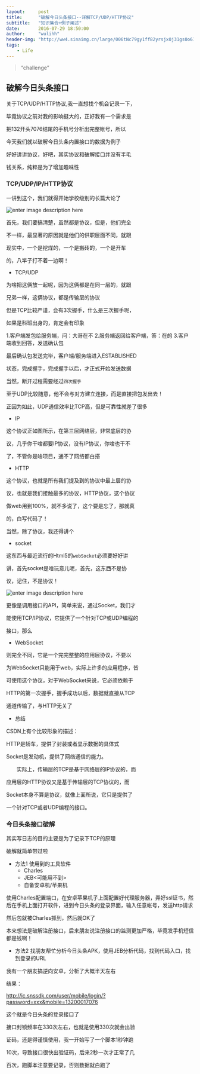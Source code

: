 ```yaml
---
layout:     post
title:      "破解今日头条接口--详解TCP/UDP/HTTP协议"
subtitle:   "知识集合+例子阐述"
date:       2016-07-29 18:50:00
author:     "wulihh"
header-img: "http://ww4.sinaimg.cn/large/006tNc79gy1ff82yrsjx0j31gs0o61kx.jpg"
tags:
    - Life
---
```

> “challenge”

## 破解今日头条接口

关于TCP/UDP/HTTP协议,我一直想找个机会记录一下，

毕竟协议之前对我的影响挺大的，正好我有一个需求是

把132开头7076结尾的手机号分析出完整帐号，所以

今天我们就以破解今日头条内置接口的数据为例子

好好讲讲协议，好吧，其实协议和破解接口并没有半毛

钱关系，纯粹是为了增加趣味性

### TCP/UDP/IP/HTTP协议

一讲到这个，我们就得开始学校级别的长篇大论了

![enter image description here](http://zengrong.net/wp-content/uploads/2014/12/TCP-IP.gif)

首先，我们要搞清楚，虽然都是协议，但是，他们完全

不一样，最显著的原因就是他们的供职层面不同，就跟

现实中，一个是挖煤的，一个是搬砖的，一个是开车

的，八竿子打不着一边啊！

* TCP/UDP

为啥把这俩放一起呢，因为这俩都是在同一层的，就跟

兄弟一样，这俩协议，都是传输层的协议

但是TCP比较严谨，会有3次握手，什么是三次握手呢，

如果是科班出身的，肯定会有印象

1.客户端发包给服务端，问：大哥在不
2.服务端返回给客户端，答：在的
3.客户端收到回答，发送确认包

最后确认包发送完毕，客户端/服务端进入ESTABLISHED

状态，完成握手，完成握手以后，才正式开始发送数据

当然，断开过程需要经过`四次握手`

至于UDP比较随意，他不会与对方建立连接，而是直接把包发出去！

正因为如此，UDP通信效率比TCP高，但是可靠性就差了很多

* IP

这个协议正如图所示，在第三层网络层，非常底层的协

议，几乎你干啥都要IP协议，没有IP协议，你啥也干不

了，不管你是啥项目，通不了网络都白搭

* HTTP

这个协议，也就是所有我们提及到的协议中最上层的协

议，也就是我们接触最多的协议，HTTP协议，这个协议

做web用到100%，就不多说了，这个要是忘了，那就真

的，白写代码了！

当然，除了协议，我还得讲个

* socket

这东西与最近流行的Html5的`webSocket`必须要好好讲

讲，首先socket是啥玩意儿呢，首先，这东西不是协

议，记住，不是协议！

![enter image description here](http://zengrong.net/wp-content/uploads/2014/12/socket.gif)

更像是调用接口的API，简单来说，通过Socket，我们才

能使用TCP/IP协议，它提供了一个针对TCP或UDP编程的

接口，那么

* WebSocket

则完全不同，它是一个完完整整的应用层协议，不要以

为WebSocket只能用于web，实际上许多的应用程序，皆

可使用这个协议，对于WebSocket来说，它必须依赖于

HTTP的第一次握手，握手成功以后，数据就直接从TCP

通道传输了，与HTTP无关了

* 总结

CSDN上有个比较形象的描述：

HTTP是轿车，提供了封装或者显示数据的具体式

Socket是发动机，提供了网络通信的能力。

　　实际上，传输层的TCP是基于网络层的IP协议的，而

应用层的HTTP协议又是基于传输层的TCP协议的，而

Socket本身不算是协议，就像上面所说，它只是提供了

一个针对TCP或者UDP编程的接口。

### 今日头条接口破解

其实写日志的目的主要是为了记录下TCP的原理

破解就简单带过啦

* 方法1
	使用到的工具软件
	* Charles
	* JEB<可能用不到>
	* 自备安卓机/苹果机

使用Charles配置端口，在安卓苹果机子上面配置好代理服务器，弄好ssl证书，然后在手机上面打开软件，进到今日头条的登录界面，输入任意帐号，发送http请求

然后包就被Charles抓到，然后就OK了

本来想法是破解注册接口，后来朋友说注册接口的监测更加严格，毕竟发手机短信都是钱啊！

* 方法2
		找朋友帮忙分析今日头条APK，使用JEB分析代码，找到代码入口，找到登录的URL

 我有一个朋友搞逆向安卓，分析了大概半天左右

结果：

http://ic.snssdk.com/user/mobile/login/?password=xxx&mobile=13200017076

这个就是今日头条的登录接口了

接口封锁频率在330次左右，也就是使用330次就会出验

证码，还是得谨慎使用，我一开始写了一个脚本1秒钟跑

10次，导致接口很快出验证码，后来2秒一次才正常了几

百次，跑脚本注意要记录，否则数据就白跑了







